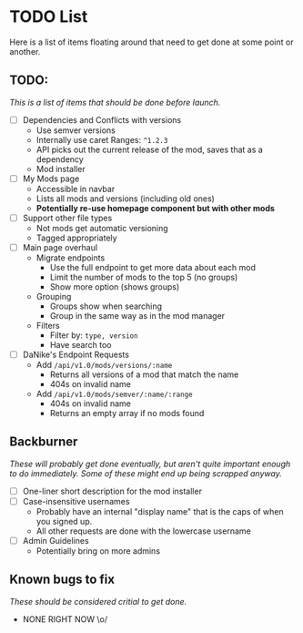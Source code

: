 # TODO List
Here is a list of items floating around that need to get done at some point or another.

## TODO:
*This is a list of items that should be done before launch.*

- [ ] Dependencies and Conflicts with versions
  * Use semver versions
  * Internally use caret Ranges: `^1.2.3`
  * API picks out the current release of the mod, saves that as a dependency 
  * Mod installer
- [ ] My Mods page
  * Accessible in navbar
  * Lists all mods and versions (including old ones)
  * **Potentially re-use homepage component but with other mods**
- [ ] Support other file types
  * Not mods get automatic versioning
  * Tagged appropriately
- [ ] Main page overhaul
  * Migrate endpoints
    * Use the full endpoint to get more data about each mod
    * Limit the number of mods to the top 5 (no groups)
    * Show more option (shows groups)
  * Grouping
    * Groups show when searching
    * Group in the same way as in the mod manager
  * Filters
    * Filter by: `type, version`
    * Have search too
- [ ] DaNike's Endpoint Requests
  * Add `/api/v1.0/mods/versions/:name`
    * Returns all versions of a mod that match the name
    * 404s on invalid name
  * Add `/api/v1.0/mods/semver/:name/:range`
    * 404s on invalid name
    * Returns an empty array if no mods found

## Backburner
*These will probably get done eventually, but aren't quite important enough to do immediately. Some of these might end up being scrapped anyway.*

- [ ] One-liner short description for the mod installer
- [ ] Case-insensitive usernames
  * Probably have an internal "display name" that is the caps of when you signed up.
  * All other requests are done with the lowercase username
- [ ] Admin Guidelines
  * Potentially bring on more admins

## Known bugs to fix
*These should be considered critial to get done.*

* NONE RIGHT NOW \o/

